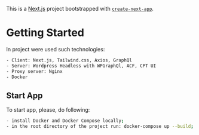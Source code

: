This is a [Next.js](https://nextjs.org/) project bootstrapped with [`create-next-app`](https://github.com/vercel/next.js/tree/canary/packages/create-next-app).

# Getting Started

In project were used such technologies:
```bash
- Client: Next.js, Tailwind.css, Axios, GraphQl
- Server: Wordpress Headless with WPGraphQl, ACF, CPT UI
- Proxy server: Nginx
- Docker
```


## Start App

To start app, please, do following:
```bash
- install Docker and Docker Compose locally;
- in the root directory of the project run: docker-compose up --build; 
```